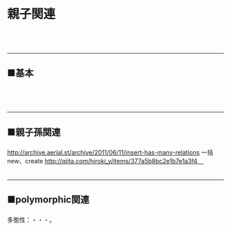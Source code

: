 # 親子関連

　  
　  
- - - 
## ■基本
###
　  
　  
- - - 
## ■親子孫関連
###
http://archive.aerial.st/archive/2011/06/11/insert-has-many-relations
一括new、create
http://qiita.com/hiroki_y/items/377a5b8bc2e1b7e1a3f4　  
　  
- - - 
## ■polymorphic関連
###
多態性：・・・。
